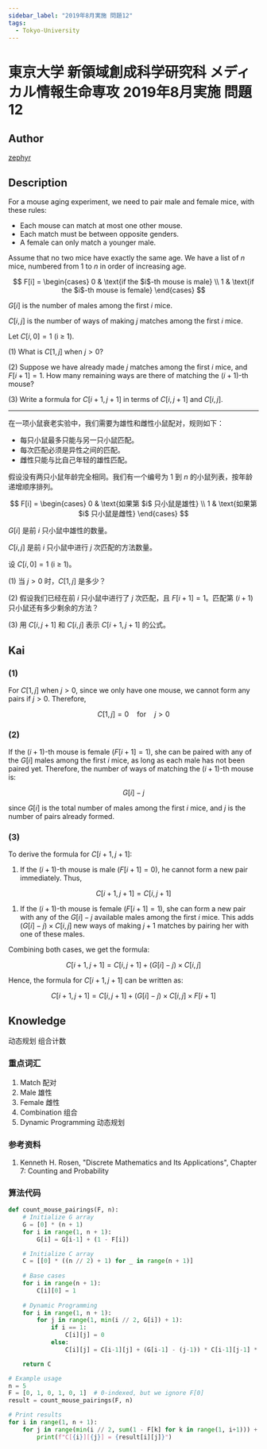 ```yaml
---
sidebar_label: "2019年8月実施 問題12"
tags:
  - Tokyo-University
---
```


# 東京大学 新領域創成科学研究科 メディカル情報生命専攻 2019年8月実施 問題12

## **Author**
[zephyr](https://inshi-notes.zephyr-zdz.space/)

## **Description**
For a mouse aging experiment, we need to pair male and female mice, with these rules:

- Each mouse can match at most one other mouse.
- Each match must be between opposite genders.
- A female can only match a younger male.

Assume that no two mice have exactly the same age. We have a list of $n$ mice, numbered from 1 to $n$ in order of increasing age.

$$
F[i] = \begin{cases} 
0 & \text{if the $i$-th mouse is male} \\
1 & \text{if the $i$-th mouse is female}
\end{cases}
$$

$G[i]$ is the number of males among the first $i$ mice.

$C[i, j]$ is the number of ways of making $j$ matches among the first $i$ mice.

Let $C[i, 0] = 1$ (i $\geq$ 1).

(1) What is $C[1, j]$ when $j > 0$?

(2) Suppose we have already made $j$ matches among the first $i$ mice, and $F[i + 1] = 1$. How many remaining ways are there of matching the $(i + 1)$-th mouse?

(3) Write a formula for $C[i + 1, j + 1]$ in terms of $C[i, j + 1]$ and $C[i, j]$.

---

在一项小鼠衰老实验中，我们需要为雄性和雌性小鼠配对，规则如下：

- 每只小鼠最多只能与另一只小鼠匹配。
- 每次匹配必须是异性之间的匹配。
- 雌性只能与比自己年轻的雄性匹配。

假设没有两只小鼠年龄完全相同。我们有一个编号为 1 到 $n$ 的小鼠列表，按年龄递增顺序排列。

$$
F[i] = \begin{cases} 
0 & \text{如果第 $i$ 只小鼠是雄性} \\
1 & \text{如果第 $i$ 只小鼠是雌性}
\end{cases}
$$

$G[i]$ 是前 $i$ 只小鼠中雄性的数量。

$C[i, j]$ 是前 $i$ 只小鼠中进行 $j$ 次匹配的方法数量。

设 $C[i, 0] = 1$ (i $\geq$ 1)。

(1) 当 $j > 0$ 时，$C[1, j]$ 是多少？

(2) 假设我们已经在前 $i$ 只小鼠中进行了 $j$ 次匹配，且 $F[i + 1] = 1$。匹配第 $(i + 1)$ 只小鼠还有多少剩余的方法？

(3) 用 $C[i, j + 1]$ 和 $C[i, j]$ 表示 $C[i + 1, j + 1]$ 的公式。

## **Kai**
### (1)

For $C[1, j]$ when $j > 0$, since we only have one mouse, we cannot form any pairs if $j > 0$. Therefore,

$$
C[1, j] = 0 \quad \text{for} \quad j > 0
$$

### (2)

If the $(i + 1)$-th mouse is female ($F[i + 1] = 1$), she can be paired with any of the $G[i]$ males among the first $i$ mice, as long as each male has not been paired yet. Therefore, the number of ways of matching the $(i + 1)$-th mouse is:

$$
G[i] - j
$$

since $G[i]$ is the total number of males among the first $i$ mice, and $j$ is the number of pairs already formed.

### (3)

To derive the formula for $C[i + 1, j + 1]$:

1. If the $(i + 1)$-th mouse is male ($F[i + 1] = 0$), he cannot form a new pair immediately. Thus,

$$
C[i + 1, j + 1] = C[i, j + 1]
$$

1. If the $(i + 1)$-th mouse is female ($F[i + 1] = 1$), she can form a new pair with any of the $G[i] - j$ available males among the first $i$ mice. This adds $(G[i] - j) \times C[i, j]$ new ways of making $j + 1$ matches by pairing her with one of these males.

Combining both cases, we get the formula:

$$
C[i + 1, j + 1] = C[i, j + 1] + (G[i] - j) \times C[i, j]
$$

Hence, the formula for $C[i + 1, j + 1]$ can be written as:

$$
C[i + 1, j + 1] = C[i, j + 1] + (G[i] - j) \times C[i, j] \times F[i+1]
$$

## **Knowledge**

动态规划 组合计数

### 重点词汇

1. Match 配对
2. Male 雄性
3. Female 雌性
4. Combination 组合
5. Dynamic Programming 动态规划

### 参考资料

1. Kenneth H. Rosen, "Discrete Mathematics and Its Applications", Chapter 7: Counting and Probability

### 算法代码

```python
def count_mouse_pairings(F, n):
    # Initialize G array
    G = [0] * (n + 1)
    for i in range(1, n + 1):
        G[i] = G[i-1] + (1 - F[i])

    # Initialize C array
    C = [[0] * ((n // 2) + 1) for _ in range(n + 1)]
    
    # Base cases
    for i in range(n + 1):
        C[i][0] = 1
    
    # Dynamic Programming
    for i in range(1, n + 1):
        for j in range(1, min(i // 2, G[i]) + 1):
            if i == 1:
                C[i][j] = 0
            else:
                C[i][j] = C[i-1][j] + (G[i-1] - (j-1)) * C[i-1][j-1] * F[i]

    return C

# Example usage
n = 5
F = [0, 1, 0, 1, 0, 1]  # 0-indexed, but we ignore F[0]
result = count_mouse_pairings(F, n)

# Print results
for i in range(1, n + 1):
    for j in range(min(i // 2, sum(1 - F[k] for k in range(1, i+1))) + 1):
        print(f"C[{i}][{j}] = {result[i][j]}")
```

